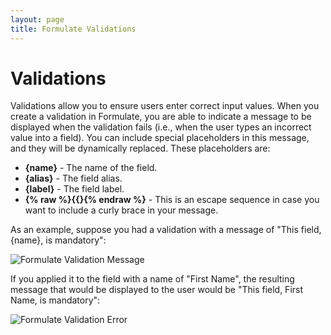 ```yaml
---
layout: page
title: Formulate Validations
---
```


# Validations

Validations allow you to ensure users enter correct input values. When you create a validation in Formulate, you are able to indicate a message to be displayed when the validation fails (i.e., when the user types an incorrect value into a field). You can include special placeholders in this message, and they will be dynamically replaced. These placeholders are:

* **{name}** - The name of the field.
* **{alias}** - The field alias.
* **{label}** - The field label.
* **{% raw %}{{}{% endraw %}** - This is an escape sequence in case you want to include a curly brace in your message.

As an example, suppose you had a validation with a message of "This field, {name}, is mandatory":

![Formulate Validation Message](images/validations/message.png?raw=true "Formulate Validation Message")

If you applied it to the field with a name of "First Name", the resulting message that would be displayed to the user would be "This field, First Name, is mandatory":

![Formulate Validation Error](images/validations/validation.png?raw=true "Formulate Validation Error")